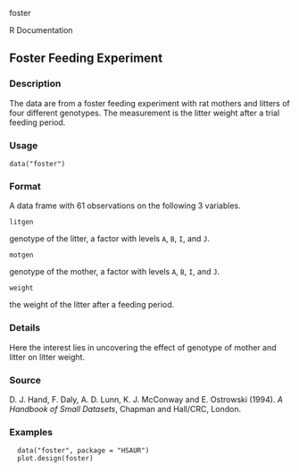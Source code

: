 foster

R Documentation

##  Foster Feeding Experiment

### Description

The data are from a foster feeding experiment with rat mothers and litters of
four different genotypes. The measurement is the litter weight after a trial
feeding period.

### Usage

    data("foster")

### Format

A data frame with 61 observations on the following 3 variables.

`litgen`

genotype of the litter, a factor with levels `A`, `B`, `I`, and `J`.

`motgen`

genotype of the mother, a factor with levels `A`, `B`, `I`, and `J`.

`weight`

the weight of the litter after a feeding period.

### Details

Here the interest lies in uncovering the effect of genotype of mother and
litter on litter weight.

### Source

D. J. Hand, F. Daly, A. D. Lunn, K. J. McConway and E. Ostrowski (1994). _A
Handbook of Small Datasets_, Chapman and Hall/CRC, London.

### Examples

    
    
      data("foster", package = "HSAUR")
      plot.design(foster)
    

